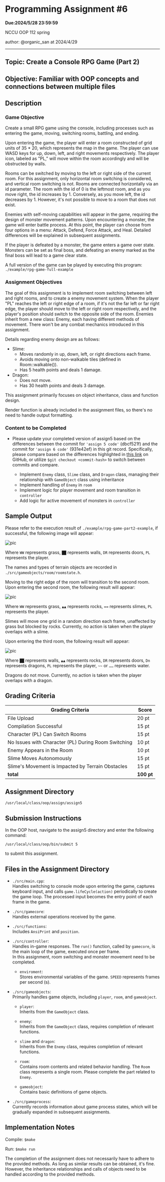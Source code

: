 # Programming Assignment #6

**Due:2024/5/28 23:59:59**

NCCU OOP 112 spring

author: @organic_san at 2024/4/29

---

## Topic: Create a Console RPG Game (Part 2)
## Objective: Familiar with OOP concepts and connections between multiple files

## Description

### Game Objective
Create a small RPG game using the console, including processes such as entering the game, moving, switching rooms, battling, and ending.

Upon entering the game, the player will enter a room constructed of grid units of 35 * 20, which represents the map in the game. The player can use WASD keys for up, down, left, and right movements respectively. The player icon, labeled as "PL," will move within the room accordingly and will be obstructed by walls.

Rooms can be switched by moving to the left or right side of the current room. For this assignment, only horizontal room switching is considered, and vertical room switching is not. Rooms are connected horizontally via an id parameter. The room with the id of 0 is the leftmost room, and as you move right, the id increases by 1. Conversely, as you move left, the id decreases by 1. However, it's not possible to move to a room that does not exist.

Enemies with self-moving capabilities will appear in the game, requiring the design of monster movement patterns. Upon encountering a monster, the game will enter battle process. At this point, the player can choose from four options in a menu: Attack, Defend, Force Attack, and Heal. Detailed differences will be explained in subsequent assignments.

If the player is defeated by a monster, the game enters a game over state. Monsters can be set as final boss, and defeating an enemy marked as the final boss will lead to a game clear state.

A full version of the game can be played by executing this program:<br>
`./example/rpg-game-full-example`

### Assignment Objectives

The goal of this assignment is to implement room switching between left and right rooms, and to create a enemy movement system. When the player "PL" reaches the left or right edge of a room, if it's not the far left or far right edge, the player should move to the left or right room respectively, and the player's position should switch to the opposite side of the room. Enemies inherit from a new class: Enemy, each having different methods of movement. There won't be any combat mechanics introduced in this assignment.

Details regarding enemy design are as follows:

- Slime:
  - Moves randomly in up, down, left, or right directions each frame.
  - Avoids moving onto non-walkable tiles (defined in Room::walkable()).
  - Has 5 health points and deals 1 damage.
- Dragon:
  - Does not move.
  - Has 30 health points and deals 3 damage.

This assignment primarily focuses on object inheritance, class and function design.

Render function is already included in the assignment files, so there's no need to handle output formatting.

### Content to be Completed
- Please update your completed version of assign5 based on the differences between the commit for `'assign 5 code'` (dbcf521f) and the commit for `'assign 6 code'` (931e42ef) in this git record.
  Specifically, please compare based on the differences highlighted in [this link](https://github.com/oopnccucs/assign6/commit/931e42efd53d95a5db1edb9f5411fad3b266d392) on GitHub, or utilize `$git checkout <commit-hash>` to switch between commits and compare.

  - Implement `Enemy` class, `Slime` class, and `Dragon` class, managing their relationship with `GameObject` class using inheritance
  - Implement handling of `Enemy` in `room`
  - Implement logic for player movement and room transition in `controller`
  - Add logic for active movement of monsters in `controller`


## Sample Output
Please refer to the execution result of `./example/rpg-game-part2-example`, if successful, the following image will appear: 

![pic](https://i.imgur.com/lhKgeVc.png)

Where `WW` represents grass, `██` represents walls, `DR` represents doors, `PL` represents the player.

The names and types of terrain objects are recorded in `./src/gameobjects/room/roomstate.h`.

Moving to the right edge of the room will transition to the second room. Upon entering the second room, the following result will appear: 

![pic](https://i.imgur.com/9By0Wzi.png)

Where `WW` represents grass, `▲▲` represents rocks, `==` represents slimes, `PL` represents the player.

Slimes will move one grid in a random direction each frame, unaffected by grass but blocked by rocks. Currently, no action is taken when the player overlaps with a slime.

Upon entering the third room, the following result will appear: 

![pic](https://i.imgur.com/vpGXOVT.png)

Where `██` represents walls, `▲▲` represents rocks, `DR` represents doors, `Dn` represents dragons, `PL` represents the player, `~~` or `……` represents water.

Dragons do not move. Currently, no action is taken when the player overlaps with a dragon.


## Grading Criteria
| Grading Criteria | Score |
| - | - |
| File Upload | 20 pt |
| Compilation Successful | 15 pt |
| Character (PL) Can Switch Rooms | 15 pt |
| No Issues with Character (PL) During Room Switching | 10 pt |
| Enemy Appears in the Room | 10 pt |
| Slime Moves Autonomously | 15 pt |
| Slime's Movement is Impacted by Terrain Obstacles | 15 pt |
| **total** | **100 pt** |


## Assignment Directory
`/usr/local/class/oop/assign/assign5`


## Submission Instructions
In the OOP host, navigate to the assign5 directory and enter the following command:
```
/usr/local/class/oop/bin/submit 5
```
to submit this assignment.


## Files in the Assignment Directory

- `./src/main.cpp`: <br>
  Handles switching to console mode upon entering the game, captures keyboard input, and calls `game.lifeCycle(action)` periodically to create the game loop. The processed input becomes the entry point of each frame in the game.

- `./src/gamecore`: <br>
  Handles external operations received by the game.

- `./src/functions`:<br>
  Includes `AnsiPrint` and `position`.

- `./src/controller`:<br>
  Handles in-game responses. The `run()` function, called by `gamecore`, is the main loop of the game, executed once per frame.<br>
  In this assignment, room switching and monster movement need to be completed.

  - `enviroment`:<br>
    Stores environmental variables of the game. `SPEED` represents frames per second (s).

- `./src/gameobjects`:<br>
  Primarily handles game objects, including `player`, `room`, and `gameobject`.

  - `player`:<br>
    Inherits from the `GameObject` class.

  - `enemy`:<br>
    Inherits from the `GameObject` class, requires completion of relevant functions.

  - `slime` and `dragon`:<br>
    Inherits from the `Enemy` class, requires completion of relevant functions.

  - `room`:<br>
    Contains room contents and related behavior handling. The `Room` class represents a single room. Please complete the part related to `Enemy`.

  - `gameobject`:<br>
    Contains basic definitions of game objects.

- `./src/gameprocess`:<br>
  Currently records information about game process states, which will be gradually expanded in subsequent assignments.

## Implementation Notes

Compile: `$make`

Run: `$make run`

The completion of the assignment does not necessarily have to adhere to the provided methods. As long as similar results can be obtained, it's fine. However, the inheritance relationships and calls of objects need to be handled according to the provided methods.